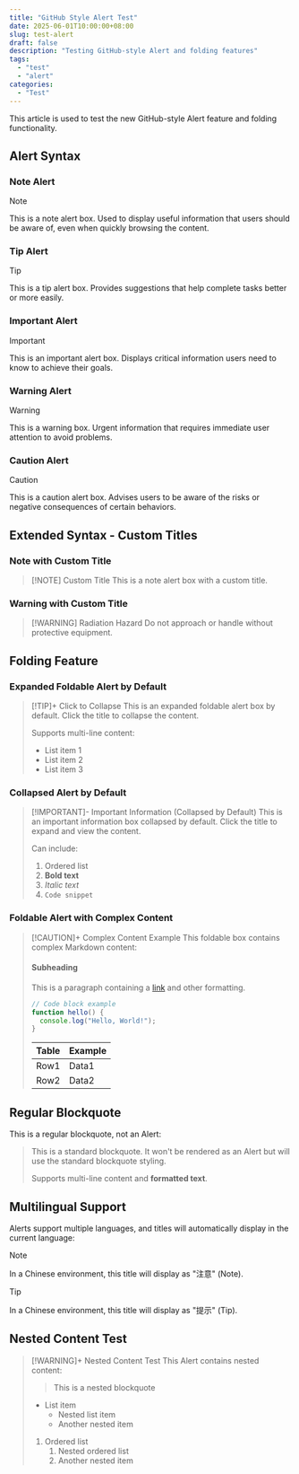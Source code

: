 ```yaml
---
title: "GitHub Style Alert Test"
date: 2025-06-01T10:00:00+08:00
slug: test-alert
draft: false
description: "Testing GitHub-style Alert and folding features"
tags: 
  - "test"
  - "alert"
categories:
  - "Test"
---
```


This article is used to test the new GitHub-style Alert feature and folding functionality.

## Alert Syntax

### Note Alert

> [!NOTE]
> This is a note alert box. Used to display useful information that users should be aware of, even when quickly browsing the content.

### Tip Alert

> [!TIP]
> This is a tip alert box. Provides suggestions that help complete tasks better or more easily.

### Important Alert

> [!IMPORTANT]
> This is an important alert box. Displays critical information users need to know to achieve their goals.

### Warning Alert

> [!WARNING]
> This is a warning box. Urgent information that requires immediate user attention to avoid problems.

### Caution Alert

> [!CAUTION]
> This is a caution alert box. Advises users to be aware of the risks or negative consequences of certain behaviors.

## Extended Syntax - Custom Titles

### Note with Custom Title

> [!NOTE] Custom Title
> This is a note alert box with a custom title.

### Warning with Custom Title

> [!WARNING] Radiation Hazard
> Do not approach or handle without protective equipment.

## Folding Feature

### Expanded Foldable Alert by Default

> [!TIP]+ Click to Collapse
> This is an expanded foldable alert box by default. Click the title to collapse the content.
> 
> Supports multi-line content:
> - List item 1
> - List item 2
> - List item 3

### Collapsed Alert by Default

> [!IMPORTANT]- Important Information (Collapsed by Default)
> This is an important information box collapsed by default. Click the title to expand and view the content.
> 
> Can include:
> 1. Ordered list
> 2. **Bold text**
> 3. *Italic text*
> 4. `Code snippet`

### Foldable Alert with Complex Content

> [!CAUTION]+ Complex Content Example
> This foldable box contains complex Markdown content:
> 
> #### Subheading
> 
> This is a paragraph containing a [link](https://example.com) and other formatting.
> 
> ```javascript
> // Code block example
> function hello() {
>   console.log("Hello, World!");
> }
> ```
> 
> | Table | Example |
> |------|------|
> | Row1 | Data1 |
> | Row2 | Data2 |

## Regular Blockquote

This is a regular blockquote, not an Alert:

> This is a standard blockquote. It won't be rendered as an Alert but will use the standard blockquote styling.
> 
> Supports multi-line content and **formatted text**.

## Multilingual Support

Alerts support multiple languages, and titles will automatically display in the current language:

> [!NOTE]
> In a Chinese environment, this title will display as "注意" (Note).

> [!TIP]
> In a Chinese environment, this title will display as "提示" (Tip).

## Nested Content Test

> [!WARNING]+ Nested Content Test
> This Alert contains nested content:
> 
> > This is a nested blockquote
> 
> - List item
>   - Nested list item
>   - Another nested item
> 
> 1. Ordered list
>    1. Nested ordered list
>    2. Another nested item